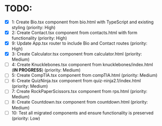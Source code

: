 # TODO:

- [x] 1: Create Bio.tsx component from bio.html with TypeScript and existing styling (priority: High)
- [x] 2: Create Contact.tsx component from contacts.html with form functionality (priority: High)
- [x] 9: Update App.tsx router to include Bio and Contact routes (priority: High)
- [x] 3: Create Calculator.tsx component from calculator.html (priority: Medium)
- [ ] 4: Create Knucklebones.tsx component from knucklebones/index.html (**IN PROGRESS**) (priority: Medium)
- [ ] 5: Create CompTIA.tsx component from compTIA.html (priority: Medium)
- [ ] 6: Create QuizNinja.tsx component from quiz-ninja2.1/index.html (priority: Medium)
- [ ] 7: Create RockPaperScissors.tsx component from rps.html (priority: Medium)
- [ ] 8: Create Countdown.tsx component from countdown.html (priority: Medium)
- [ ] 10: Test all migrated components and ensure functionality is preserved (priority: Low)
